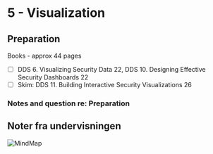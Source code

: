 # 5 - Visualization

## Preparation

Books - approx 44 pages

* [ ] DDS 6. Visualizing Security Data 22, DDS 10. Designing Effective Security Dashboards 22   
* [ ] Skim: DDS 11. Building Interactive Security Visualizations 26   

### Notes and question re: Preparation

## Noter fra undervisningen

![MindMap](https://github.com/krejac/kea-siem-log/tree/2a5aa46799f46978f7dc6d645e82fb5db5a09038/media/mind-map-5.png)


